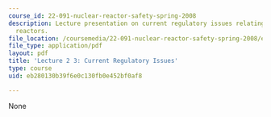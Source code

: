 ```yaml
---
course_id: 22-091-nuclear-reactor-safety-spring-2008
description: Lecture presentation on current regulatory issues relating to nuclear
  reactors.
file_location: /coursemedia/22-091-nuclear-reactor-safety-spring-2008/eb280130b39f6e0c130fb0e452bf0af8_MIT22_091S08_lec24_1.pdf
file_type: application/pdf
layout: pdf
title: 'Lecture 2 3: Current Regulatory Issues'
type: course
uid: eb280130b39f6e0c130fb0e452bf0af8

---
```

None